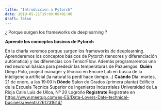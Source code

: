 ```yaml
---
title: "Introduccion a Pytorch"
date: 2019-05-21T19:00:00+01:00
draft: false
---
```

 ¿ Porque surgen los frameworks de deeplearning ?

 **Aprende los conceptos básicos de Pytorch**

<!--more-->

En la charla veremos porque surgen los frameworks de deeplearning. Aprenderemos los conceptos básicos de Pytorch (tensores y diferenciación autómatica) y las diferencias con TensorFlow. Además programaremos una red neuronal básica para predecir las temperaturas de Pazuengos.
__Quién__
Diego Polo, project manager y técnico en Encore Lab en busca de la inteligencia artificial (la natural la perdí hace tiempo...)
__Cuándo__
Día: martes, 21 de enero, a las 19:00 h
__Dónde__
Salon de Grados (primera planta)
Edificio de la Escuela Tecnica Superior de Ingenieros Industriales
Universidad de La Rioja
Calle Luis de Ulloa, Nº 20
Logroño
__Registrate__
Registrate en https://www.meetup.com/es-ES/Data-Lovers-Date-technical-business/events/261231614/
